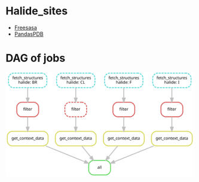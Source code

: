 # Halide_sites  
* [Freesasa](https://www.ncbi.nlm.nih.gov/pmc/articles/PMC4776673/)  
* [PandasPDB](https://rasbt.github.io/biopandas/tutorials/Working_with_PDB_Structures_in_DataFrames/)  
# DAG of jobs  
![alt text](dag.svg)
